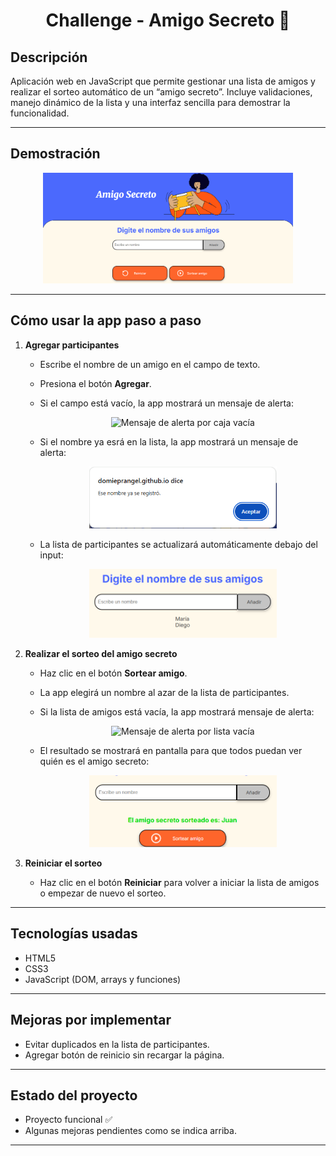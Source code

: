 <h1 align="center">Challenge - Amigo Secreto 🎁</h1>

## Descripción

Aplicación web en JavaScript que permite gestionar una lista de amigos y realizar el sorteo automático de un “amigo secreto”. Incluye validaciones, manejo dinámico de la lista y una interfaz sencilla para demostrar la funcionalidad.

---

## Demostración

<p align="center">
  <img src="assets/interfaz.png" alt="Interfaz de la app" width="400"/>
</p>

---

## Cómo usar la app paso a paso

1. **Agregar participantes**  
   - Escribe el nombre de un amigo en el campo de texto.  
   - Presiona el botón **Agregar**.  
   - Si el campo está vacío, la app mostrará un mensaje de alerta:
     
     <p align="center">
       <img src="assets/alerta-caja-vacía.png" alt="Mensaje de alerta por caja vacía" width="300"/>
     </p>
   - Si el nombre ya esrá en la lista, la app mostrará un mensaje de alerta:
     
     <p align="center">
       <img src="assets/alerta-nombre-duplicado.png" alt="Mensaje de alerta por caja vacía" width="300"/>
     </p>
   - La lista de participantes se actualizará automáticamente debajo del input:

     <p align="center">
       <img src="assets/lista.png" alt="Lista de amigos" width="300"/>
     </p>

2. **Realizar el sorteo del amigo secreto**  
   - Haz clic en el botón **Sortear amigo**.  
   - La app elegirá un nombre al azar de la lista de participantes.  
   - Si la lista de amigos está vacía, la app mostrará mensaje de alerta:

     <p align="center">
       <img src="assets/alerta-lista-vacía.png" alt="Mensaje de alerta por lista vacía" width="300"/>
     </p>
   - El resultado se mostrará en pantalla para que todos puedan ver quién es el amigo secreto:

     <p align="center">
       <img src="assets/sorteado.png" alt="Amigo Secreto sorteado" width="300"/>
     </p>

3. **Reiniciar el sorteo**  
   - Haz clic en el botón **Reiniciar** para volver a iniciar la lista de amigos o empezar de nuevo el sorteo.
---

## Tecnologías usadas

- HTML5
- CSS3
- JavaScript (DOM, arrays y funciones)

---

## Mejoras por implementar

- Evitar duplicados en la lista de participantes.  
- Agregar botón de reinicio sin recargar la página.  

---

## Estado del proyecto

- Proyecto funcional ✅  
- Algunas mejoras pendientes como se indica arriba.

---


